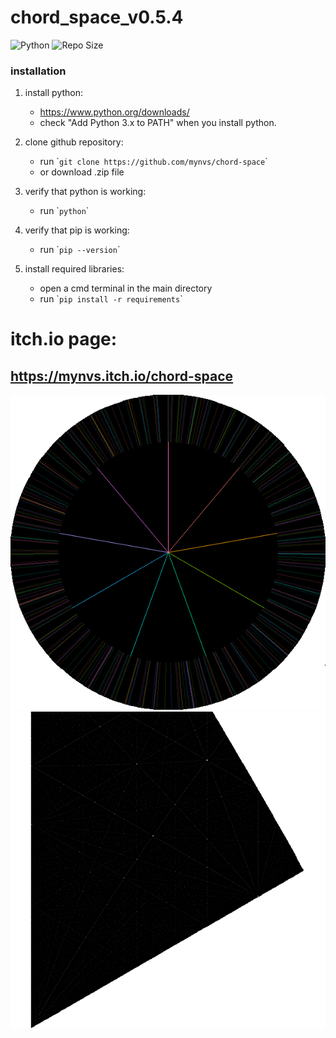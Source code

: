 # chord_space_v0.5.4
![Python](https://img.shields.io/badge/python-3.10-blue.svg)
![Repo Size](https://img.shields.io/github/repo-size/mynvs/chord-space)

### installation

1. install python:
	- https://www.python.org/downloads/
	- check "Add Python 3.x to PATH" when you install python.

2. clone github repository:
   	- run \``git clone https://github.com/mynvs/chord-space`\`
   	- or download .zip file

3. verify that python is working:
	- run \``python`\`

5. verify that pip is working:
	- run \``pip --version`\`

7. install required libraries:
   	- open a cmd terminal in the main directory
	- run \``pip install -r requirements`\`

# itch.io page:
## https://mynvs.itch.io/chord-space

![loading image...](https://raw.githubusercontent.com/mynvs/images/main/image1.webp?token=GHSAT0AAAAAACQWEYLYRIGICSA2HVVJAET2ZTYVEVQ)
![loading image...](https://raw.githubusercontent.com/mynvs/images/main/image2.webp?token=GHSAT0AAAAAACQWEYLYICARTV7EBIJSQ3ZCZTYVCVQ)
